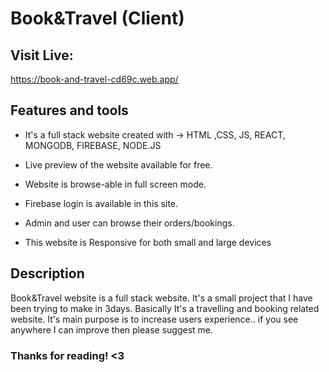 # Book&Travel (Client)

## Visit Live:

https://book-and-travel-cd69c.web.app/

## Features and tools

- It's a full stack website created with -> HTML ,CSS, JS, REACT, MONGODB, FIREBASE, NODE.JS

- Live preview of the website available for free.
- Website is browse-able in full screen mode.
- Firebase login is available in this site.
- Admin and user can browse their orders/bookings.
- This website is Responsive for both small and large devices

## Description

Book&Travel website is a full stack website. It's a small project that I have been trying to make in 3days. Basically It's a travelling and booking related website. It's main purpose is to increase users experience.. if you see anywhere I can improve then please suggest me.

### Thanks for reading! <3
